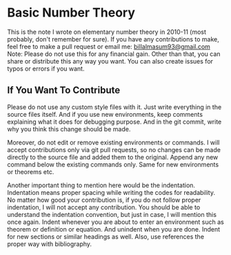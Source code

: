 # Basic Number Theory
This is the note I wrote on elementary number theory in 2010-11 (most probably, don't remember for sure). If you have any contributions to make, feel free to make a pull request or email me: billalmasum93@gmail.com
Note: Please do not use this for any financial gain. Other than that, you can share or distribute this any way you want. You can also create issues for typos or errors if you want.

## If You Want To Contribute
Please do not use any custom style files with it. Just write everything in the source files itself. And if you use new environments, keep comments explaining what it does for debugging purpose. And in the git commit, write why you think this change should be made.

Moreover, do not edit or remove existing environments or commands. I will accept contributions only via git pull requests, so no changes can be made directly to the source file and added them to the original. Append any new command below the existing commands only. Same for new environments or theorems etc.

Another important thing to mention here would be the indentation. Indentation means proper spacing while writing the codes for readability. No matter how good your contribution is, if you do not follow proper indentation, I will not accept any contribution. You should be able to understand the indentation convention, but just in case, I will mention this once again. Indent whenever you are about to enter an environment such as theorem or definition or equation. And unindent when you are done. Indent for new sections or similar headings as well. Also, use references the proper way with bibliography.

